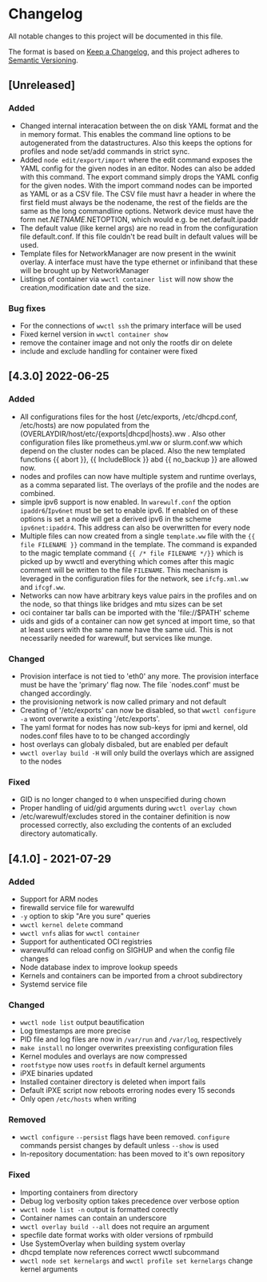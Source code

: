 # Changelog
All notable changes to this project will be documented in this file.

The format is based on [Keep a Changelog](https://keepachangelog.com/en/1.0.0/),
and this project adheres to [Semantic Versioning](https://semver.org/spec/v2.0.0.html).

## [Unreleased]
### Added 
- Changed internal interacation between the on disk YAML format and the in memory 
  format. This enables the command line options to be autogenerated from the datastructures.
  Also this keeps the options for profiles and node set/add commands in strict sync.
- Added `node edit/export/import` where the edit command exposes the YAML config for the
  given nodes in an editor. Nodes can also be added with this command. The export command 
  simply drops the YAML config for the given nodes. With the import command nodes can be
  imported as YAML or as a CSV file. The CSV file must havr a header in where the first field
  must always be the nodename, the rest of the fields are the same as the long commandline
  options. Network device must have the form net.$NETNAME.$NETOPTION, which would e.g. be 
  net.default.ipaddr
- The default value (like kernel args) are no read in from the configuration file 
  default.conf. If this file couldn't be read built in default values will be used.
- Template files for NetworkManager are now present in the wwinit overlay. A interface must
  have the type ethernet or infiniband that these will be brought up by NetworkManager
- Listings of container via `wwctl container list` will now show the creation,modification 
  date and the size.

### Bug fixes
- For the connections of `wwctl ssh` the primary interface will be used
- Fixed kernel version in `wwctl container show`
- remove the container image and not only the rootfs dir  on delete
- include and exclude handling for container were fixed

## [4.3.0] 2022-06-25
### Added
- All configurations files for the host (/etc/exports, /etc/dhcpd.conf, /etc/hosts) are now
  populated from the (OVERLAYDIR/host/etc/{exports|dhcpd|hosts}.ww . Also other configuration
  files like prometheus.yml.ww or slurm.conf.ww which depend on the cluster nodes can be
  placed. Also the new templated functions {{ abort }}, {{ IncludeBlock }} abd {{ no_backup }}
  are allowed now.
- nodes and profiles can now have multiple system and runtime overlays, as a comma separated list. 
  The overlays of the profile and the nodes are combined. 
- simple ipv6 support is now enabled. In `warewulf.conf` the option `ipaddr6`/`Ipv6net` must
  be set to enable ipv6. If enabled on of these options is set a node will get a derived
  ipv6 in the scheme `ipv6net:ipaddr4`. This address can also be overwritten for every 
  node
- Multiple files can now created from a single `template.ww` file with the `{{ file FILENAME }}` 
  command in the template. The command is expanded to the magic template command 
  `{{ /* file FILENAME */}}` which is picked up by wwctl and everything which comes after this
  magic comment will be written to the file `FILENAME`. This mechanism is leveraged in the 
  configuration files for the network, see `ifcfg.xml.ww` and `ifcgf.ww`.
- Networks can now have arbitrary keys value pairs in the profiles and on the node, so that 
  things like bridges and mtu sizes can be set
- oci container tar balls can be imported with the 'file://$PATH' scheme
- uids and gids of a container can now get synced at import time, so that at least users with the
  same name have the same uid. This is not necessarily needed for warewulf, but services like
  munge.
### Changed 
- Provision interface is not tied to 'eth0' any more. The provision interface must be have the
  'primary' flag now. The file `nodes.conf' must be changed accordingly.
- the provisioning network is now called primary and not default
- Creating of '/etc/exports' can now be disabled, so that `wwctl configure -a` wont overwrite
  a existing '/etc/exports'.
- The yaml format for nodes has now sub-keys for ipmi and kernel, old nodes.conf files have to
  to be changed accordingly
- host overlays can globaly disbaled, but are enabled per default
- `wwctl overlay build -H` will only build the overlays which are assigned to the nodes
### Fixed
- GID is no longer changed to `0` when unspecified during chown
- Proper handling of uid/gid arguments during `wwctl overlay chown`
- /etc/warewulf/excludes stored in the container definition is now
  processed correctly, also excluding the contents of an excluded
  directory automatically.


## [4.1.0] - 2021-07-29
### Added
- Support for ARM nodes
- firewalld service file for warewulfd
- `-y` option to skip "Are you sure" queries
- `wwctl kernel delete` command
- `wwctl vnfs` alias for `wwctl container`
- Support for authenticated OCI registries
- warewulfd can reload config on SIGHUP and when the config file changes
- Node database index to improve lookup speeds
- Kernels and containers can be imported from a chroot subdirectory
- Systemd service file

### Changed
- `wwctl node list` output beautification
- Log timestamps are more precise
- PID file and log files are now in `/var/run` and `/var/log`, respectively
- `make install` no longer overwrites preexisting configuration files
- Kernel modules and overlays are now compressed
- `rootfstype` now uses `rootfs` in default kernel arguments
- iPXE binaries updated
- Installed container directory is deleted when import fails
- Default iPXE script now reboots erroring nodes every 15 seconds
- Only open `/etc/hosts` when writing

### Removed
- `wwctl configure` `--persist` flags have been removed. `configure` commands persist changes by default unless `--show` is used
- In-repository documentation: has been moved to it's own repository

### Fixed
- Importing containers from directory
- Debug log verbosity option takes precedence over verbose option
- `wwctl node list -n` output is formatted corectly
- Container names can contain an underscore
- `wwctl overlay build --all` does not require an argument
- specfile date format works with older versions of rpmbuild
- Use SystemOverlay when building system overlay
- dhcpd template now references correct wwctl subcommand
- `wwctl node set kernelargs` and `wwctl profile set kernelargs` change kernel arguments
